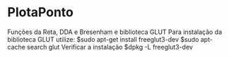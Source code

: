 # PlotaPonto
Funções da Reta, DDA e Bresenham e biblioteca GLUT
Para instalação da biblioteca GLUT utilize:
$sudo apt-get install freeglut3-dev
$sudo apt-cache search glut
Verificar a instalação
$dpkg -L freeglut3-dev
